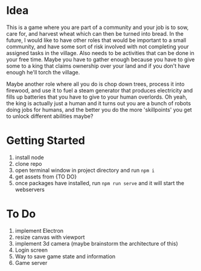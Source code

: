 
# Idea
This is a game where you are part of a community and your job is to sow, care for, and harvest wheat which can then be turned into bread. In the future, I would like to have other roles that would be important to a small community, and have some sort of risk involved with not completing your assigned tasks in the village. Also needs to be activities that can be done in your free time. Maybe you have to gather enough because you have to give some to a king that claims ownership over your land and if you don't have enough he'll torch the village.

Maybe another role where all you do is chop down trees, process it into firewood, and use it to fuel a steam generator that produces electricity and fills up batteries that you have to give to your human overlords. Oh yeah, the king is actually just a human and it turns out you are a bunch of robots doing jobs for humans, and the better you do the more 'skillpoints' you get to unlock different abilities maybe?


# Getting Started

1. install node
2. clone repo
3. open terminal window in project directory and run `npm i`
5. get assets from {TO DO}
4. once packages have installed, run `npm run serve` and it will start the webservers

# To Do
1. implement Electron
2. resize canvas with viewport
3. implement 3d camera (maybe brainstorm the architecture of this)
4. Login screen
5. Way to save game state and information
6. Game server



